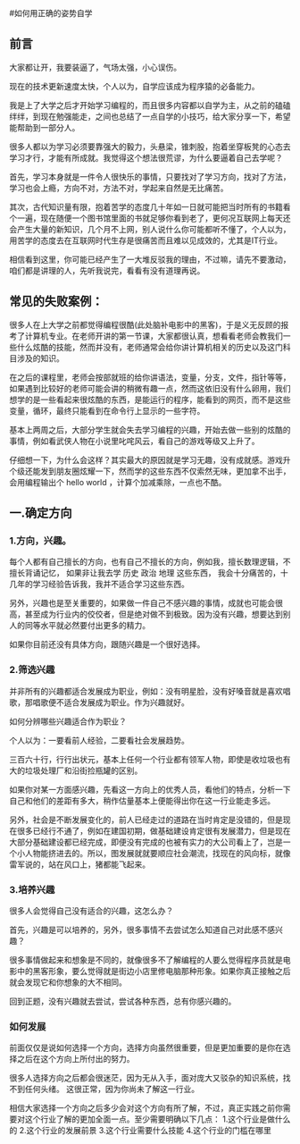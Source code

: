 #如何用正确的姿势自学

## 前言
大家都让开，我要装逼了，气场太强，小心误伤。

现在的技术更新速度太快，个人以为，自学应该成为程序猿的必备能力。

我是上了大学之后才开始学习编程的，而且很多内容都以自学为主，从之前的磕磕绊绊，到现在勉强能走，之间也总结了一点自学的小技巧，给大家分享一下，希望能帮助到一部分人。

很多人都以为学习必须要靠强大的毅力，头悬梁，锥刺股，抱着坐穿板凳的心态去学习才行，才能有所成就。我觉得这个想法很荒谬，为什么要逼着自己去学呢？

首先，学习本身就是一件令人很快乐的事情，只要找对了学习方向，找对了方法，学习也会上瘾，方向不对，方法不对，学起来自然是无比痛苦。

其次，古代知识量有限，抱着苦学的态度几十年如一日就可能把当时所有的书籍看个一遍，现在随便一个图书馆里面的书就足够你看到老了，更何况互联网上每天还会产生大量的新知识，几个月不上网，别人说什么你可能都听不懂了，个人以为，用苦学的态度去在互联网时代生存是很痛苦而且难以见成效的，尤其是IT行业。

相信看到这里，你可能已经产生了一大堆反驳我的理由，不过嘛，请先不要激动，咱们都是讲理的人，先听我说完，看看有没有道理再说。

## 常见的失败案例：
很多人在上大学之前都觉得编程很酷(此处脑补电影中的黑客)，于是义无反顾的报考了计算机专业。在老师开讲的第一节课，大家都很认真，想看看老师会教我们一些什么炫酷的技能，然而并没有，老师通常会给你讲计算机相关的历史以及这门科目涉及的知识。

在之后的课程里，老师会按部就班的给你讲语法，变量，分支，文件，指针等等，如果遇到比较好的老师可能会讲的稍微有趣一点，然而这依旧没有什么卵用，我们想学的是一些看起来很炫酷的东西，是能运行的程序，能看到的网页，而不是这些变量，循环，最终只能看到在命令行上显示的一些字符。

基本上两周之后，大部分学生就会失去学习编程的兴趣，开始去做一些别的炫酷的事情，例如看武侠人物在小说里叱咤风云，看自己的游戏等级又上升了。

仔细想一下，为什么会这样？其实最大的原因就是学习无趣，没有成就感。游戏升个级还能发到朋友圈炫耀一下，然而学的这些东西不仅索然无味，更加拿不出手，会用编程输出个 hello world ，计算个加减乘除，一点也不酷。

## 一.确定方向
### 1.方向，兴趣。

每个人都有自己擅长的方向，也有自己不擅长的方向，例如我，擅长数理逻辑，不擅长背诵记忆， 如果非让我去学 历史 政治 地理 这些东西， 我会十分痛苦的，十几年的学习经验告诉我，我并不适合学习这些东西。

另外，兴趣也是至关重要的，如果做一件自己不感兴趣的事情，成就也可能会很高，甚至成为行业内的佼佼者，但是绝对做不到极致。因为没有兴趣，想要达到别人的同等水平就必然要付出更多的精力。

如果你目前还没有具体方向，跟随兴趣是一个很好选择。

### 2.筛选兴趣

并非所有的兴趣都适合发展成为职业，例如：没有明星脸，没有好嗓音就是喜欢唱歌，那唱歌便不适合发展成为职业。作为兴趣就好。

如何分辨哪些兴趣适合作为职业？

个人以为：一要看前人经验，二要看社会发展趋势。

三百六十行，行行出状元，基本上任何一个行业都有领军人物，即使是收垃圾也有大的垃圾处理厂和沿街捡瓶罐的区别。

如果你对某一方面感兴趣，先看这一方向上的优秀人员，看他们的特点，分析一下自己和他们的差距有多大，稍作估量基本上便能得出你在这一行业能走多远。

另外，社会是不断发展变化的，前人已经走过的道路在当时肯定是没错的，但是现在很多已经行不通了，例如在建国初期，做基础建设肯定很有发展潜力，但是现在大部分基础建设都已经完成，即便没有完成的也被有实力的大公司看上了，岂是一个小人物能挤进去的。所以，图发展就就要顺应社会潮流，找现在的风向标，就像雷军说的，站在风口上，猪都能飞起来。

### 3.培养兴趣
很多人会觉得自己没有适合的兴趣，这怎么办？

  首先，兴趣是可以培养的，另外，很多事情不去尝试怎么知道自己对此感不感兴趣？
  
  很多事情做起来和想象是不同的，就像很多不了解编程的人要么觉得程序员就是电影中的黑客形象，要么觉得就是街边小店里修电脑那种形象。如果你真正接触之后就会发现它和你想象的大不相同。
  
  回到正题，没有兴趣就去尝试，尝试各种东西，总有你感兴趣的。

### 如何发展

前面仅仅是说如何选择一个方向，选择方向虽然很重要，但是更加重要的是你在选择之后在这个方向上所付出的努力。

很多人选择方向之后都会很迷茫，因为无从入手，面对庞大又驳杂的知识系统，找不到任何头绪。
这很正常，因为你尚未了解这一行业。

相信大家选择一个方向之后多少会对这个方向有所了解，不过，真正实践之前你需要对这个行业了解的更加全面一点。至少需要明确以下几点：
1.这个行业是做什么的
2.这个行业的发展前景
3.这个行业需要什么技能
4.这个行业的门槛在哪里

















